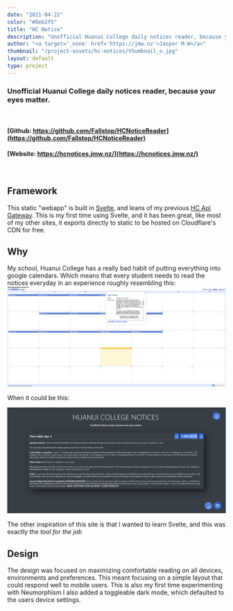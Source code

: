 ```yaml
---
date: "2021-04-22"
color: "#8eb2f5"
title: "HC Notice"
description: "Unofficial Huanui College daily notices reader, because your eyes matter."
author: "<a target='_none' href='https://jmw.nz'>Jasper M-W</a>"
thumbnail: "/project-assets/hc-notices/thumbnail_o.jpg"
layout: default
type: project
---
```


### Unofficial Huanui College daily notices reader, because your eyes matter.

<br/>

#### [Github: https://github.com/Fallstop/HCNoticeReader](https://github.com/Fallstop/HCNoticeReader)

#### [Website: https://hcnotices.jmw.nz/](https://hcnotices.jmw.nz/)

<br/>

## Framework

This static "webapp" is built in [Svelte](https://svelte.dev/), and leans of my previous [HC Api Gateway](/projects/hc-tools). This is my first time using Svelte, and it has been great, like most of my other sites, it exports directly to static to be hosted on Cloudflare's CDN for free.

## Why
My school, Huanui College has a really bad habit of putting everything into google calendars. Which means that every student needs to read the notices everyday in an experience roughly resembling this:
![Tiny Box with a lot of text inside](/project-assets/hc-notices/CalenderScreenshot_o.png)

When it could be this:

![New Design](/project-assets/hc-notices/HCNoticesScreenshot_o.png)

The other inspiration of this site is that I wanted to learn Svelte, and this was exactly the *tool for the job*

## Design

The design was focused on maximizing comfortable reading on all devices, environments and preferences. This meant focusing on a simple layout that could respond well to mobile users. This is also my first time experimenting with Neumorphism I also added a toggleable dark mode, which defaulted to the users device settings.
